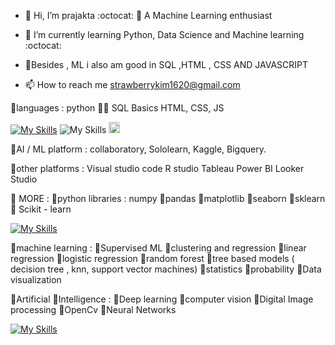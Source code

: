 - 👋 Hi, I’m prajakta  :octocat:
  👀 A Machine Learning enthusiast


- 🌱 I’m currently learning Python, Data Science and Machine learning  :octocat:
- 🐼Besides , ML i also am good in SQL ,HTML , CSS AND JAVASCRIPT


- 📫 How to reach me strawberrykim1620@gmail.com


🐼languages         : python 🧑‍💻
                      SQL Basics
                      HTML,  CSS,  JS



[![My Skills](https://skillicons.dev/icons?i=python)](https://skillicons.dev)
 ![My Skills](https://skillicons.dev/icons?i=vscode)
  <img src="./icons/Django.svg" width="18"> 

🐼AI / ML platform  : collaboratory,
                       Sololearn,
                       Kaggle,
                       Bigquery.
                       


  
   
   
🐼other platforms   : Visual studio code
                      R studio
                      Tableau
                      Power BI
                      Looker Studio



🐼 MORE :
🌱python libraries  : numpy 
                    🌱pandas
                    🌱matplotlib
                    🌱seaborn
                    🌱sklearn
                    🌱 Scikit - learn



[![My Skills](https://skillicons.dev/icons?i=python)](https://skillicons.dev)    
    
    
    
🐼machine learning  : 🌼Supervised ML
                    🌼clustering and regression
                    🌼linear regression
                    🌼logistic regression
                    🌼random forest
                    🌼tree based models ( decision tree , knn, support vector machines)
                    🌼statistics
                    🌼probability
                    🌼Data visualization



 



🐼Artificial 
🌱Intelligence    : 🍁Deep learning
                    🍁computer vision
                    🍁Digital Image processing
                    🍁OpenCv
                    🍁Neural Networks

[![My Skills](https://skillicons.dev/icons?i=html,css,javascript)](https://skillicons.dev)           
<!---
prajakta1321/prajakta1321 is a ✨ special ✨ repository because its `README.md` (this file) appears on your GitHub profile.
You can click the Preview link to take a look at your changes.
--->
